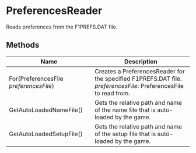 # PreferencesReader

Reads preferences from the F1PREFS.DAT file.

## Methods

| Name  | Description  |
|-------|--------------|
| For(PreferencesFile *preferencesFile*)  | Creates a PreferencesReader for the specified F1PREFS.DAT file.<br />*preferencesFile*: PreferencesFile to read from.<br />  |
| GetAutoLoadedNameFile()  | Gets the relative path and name of the name file that is auto-loaded by the game.  |
| GetAutoLoadedSetupFile()  | Gets the relative path and name of the setup file that is auto-loaded by the game.  |



